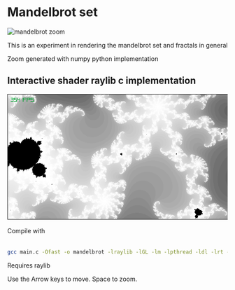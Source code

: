 # Mandelbrot set
![mandelbrot zoom](https://github.com/michbogos/mandelbrot/blob/main/zoom.gif?raw=true)

This is an experiment in rendering the mandelbrot set and fractals in general

Zoom generated with numpy python implementation

## Interactive shader raylib c implementation
![mandelbrot image](https://github.com/michbogos/mandelbrot/blob/main/mandelbrot.png?raw=true)

Compile with

``` bash

gcc main.c -Ofast -o mandelbrot -lraylib -lGL -lm -lpthread -ldl -lrt -lX11

```

Requires raylib

Use the Arrow keys to move. Space to zoom.